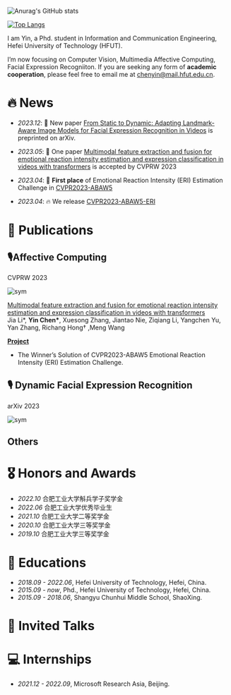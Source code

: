
<!---
cyinen/cyinen is a ✨ special ✨ repository because its `README.md` (this file) appears on your GitHub profile.
You can click the Preview link to take a look at your changes.
--->
![Anurag's GitHub stats](https://github-readme-stats.vercel.app/api?username=cyinen&show_icons=true&theme=transparent&count_private=true)

[![Top Langs](https://github-readme-stats.vercel.app/api/top-langs/?username=cyinen&layout=compact&theme=transparent)](https://github.com/anuraghazra/github-readme-stats)


I am Yin, a Phd. student in Information and Communication Engineering, Hefei University of Technology (HFUT).

I’m now focusing on Computer Vision, Multimedia Affective Computing, Facial Expression Recogniiton. If you are seeking any form of **academic cooperation**, please feel free to email me at [chenyin@mail.hfut.edu.cn](mailto:chenyin@mail.hfut.edu.cn).

# 🔥 News

-   _2023.12_: 🎉 New paper [From Static to Dynamic: Adapting Landmark-Aware Image Models for Facial Expression Recognition in Videos](https://arxiv.org/abs/2312.05447) is preprinted on arXiv.
    
-   _2023.05_: 🎉 One paper [Multimodal feature extraction and fusion for emotional reaction intensity estimation and expression classification in videos with transformers](https://openaccess.thecvf.com/content/CVPR2023W/ABAW/html/Li_Multimodal_Feature_Extraction_and_Fusion_for_Emotional_Reaction_Intensity_Estimation_CVPRW_2023_paper.html) is accepted by CVPRW 2023
-   _2023.04_: 🎉 **First place** of Emotional Reaction Intensity (ERI) Estimation Challenge in [CVPR2023-ABAW5](https://ibug.doc.ic.ac.uk/resources/cvpr-2023-5th-abaw/)
-   _2023.04_: 🔥 We release [CVPR2023-ABAW5-ERI](https://github.com/cyinen/CVPR2023-ABAW5-ERI)

# 📝 Publications

## 🎙Affective Computing

CVPRW 2023

![sym](https://cyinen.github.io//images\9cf7ac3f5368cecc527d73fafd59eb2.png)

[Multimodal feature extraction and fusion for emotional reaction intensity estimation and expression classification in videos with transformers](https://papers.nips.cc/paper/8580-fastspeech-fast-robust-and-controllable-text-to-speech.pdf)  
Jia Li\*, **Yin Chen\***, Xuesong Zhang, Jiantao Nie, Ziqiang Li, Yangchen Yu, Yan Zhang, Richang Hong† ,Meng Wang

[**Project**](https://github.com/cyinen/CVPR2023-ABAW5-ERI)

-   The Winner’s Solution of CVPR2023-ABAW5 Emotional Reaction Intensity (ERI) Estimation Challenge.

## 🎙 Dynamic Facial Expression Recognition

arXiv 2023

![sym](https://cyinen.github.io//images/iShot_2023-12-12_10.02.57.png)


## Others

# 🎖 Honors and Awards

- _2022.10_ 合肥工业大学斛兵学子奖学金
- _2022.06_ 合肥工业大学优秀毕业生
- _2021.10_ 合肥工业大学二等奖学金
- _2020.10_ 合肥工业大学三等奖学金
- _2019.10_ 合肥工业大学三等奖学金

# 📖 Educations

- _2018.09 - 2022.06_, Hefei University of Technology, Hefei, China.
- _2015.09 - now_, Phd., Hefei University of Technology, Hefei, China.
- _2015.09 - 2018.06_, Shangyu Chunhui Middle School, ShaoXing.

# 💬 Invited Talks

# 💻 Internships

- _2021.12 - 2022.09_, Microsoft Research Asia, Beijing.

